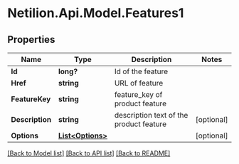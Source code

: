 # Netilion.Api.Model.Features1
## Properties

Name | Type | Description | Notes
------------ | ------------- | ------------- | -------------
**Id** | **long?** | Id of the feature | 
**Href** | **string** | URL of feature | 
**FeatureKey** | **string** | feature_key of product feature | 
**Description** | **string** | description text of the product feature | [optional] 
**Options** | [**List&lt;Options&gt;**](Options.md) |  | [optional] 

[[Back to Model list]](../README.md#documentation-for-models) [[Back to API list]](../README.md#documentation-for-api-endpoints) [[Back to README]](../README.md)

